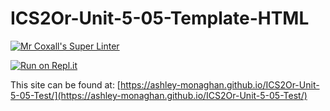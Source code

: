 # ICS2Or-Unit-5-05-Template-HTML

[![Mr Coxall's Super Linter](https://github.com/ashley-monaghan/ICS2Or-Unit-5-05-Test/workflows/Mr%20Coxall's%20Super%20Linter/badge.svg)](https://github.com/ashley-monaghan/ICS2Or-Unit-5-05-Test/actions)

[![Run on Repl.it](https://repl.it/badge/github/ashley-monaghan/ICS2Or-Unit-5-05-Test)](https://repl.it/github/ashley-monaghan/ICS2Or-Unit-5-05-Test)

This site can be found at: [https://ashley-monaghan.github.io/ICS2Or-Unit-5-05-Test/](https://ashley-monaghan.github.io/ICS2Or-Unit-5-05-Test/)
